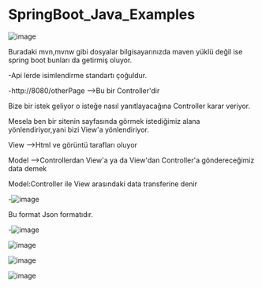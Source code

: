 # SpringBoot_Java_Examples

![image](https://user-images.githubusercontent.com/61595808/137636858-d1cceccc-05bb-4696-af50-9eb83cb4087c.png)

Buradaki mvn,mvnw gibi dosyalar bilgisayarınızda maven yüklü değil ise  spring boot bunları da getirmiş oluyor.

-Api lerde isimlendirme standartı çoğuldur.

-http://8080/otherPage -->Bu bir Controller'dir

Bize bir istek geliyor o isteğe nasıl yanıtlayacağına Controller karar veriyor.

Mesela ben bir sitenin sayfasında görmek istediğimiz alana yönlendiriyor,yani bizi View'a yönlendiriyor.

View -->Html ve görüntü tarafları oluyor

Model -->Controllerdan View'a ya da View'dan Controller'a göndereceğimiz data demek

Model:Controller ile View arasındaki data transferine denir

-![image](https://user-images.githubusercontent.com/61595808/137636922-1d0be701-de4b-4c19-a062-9df97b60ff1f.png)

Bu format Json formatıdır.

-![image](https://user-images.githubusercontent.com/61595808/137636952-0f6549f2-0f39-423f-a9e9-e10ce2070f79.png)

![image](https://user-images.githubusercontent.com/61595808/137636941-2200c93f-434d-48fb-a51f-d53735a8dc81.png)

![image](https://user-images.githubusercontent.com/61595808/137636946-d4f31958-e84a-4fcb-a202-9120739e5e7d.png)

![image](https://user-images.githubusercontent.com/61595808/137637007-8a1e6757-7555-4158-ad13-be2bb28ff354.png)
